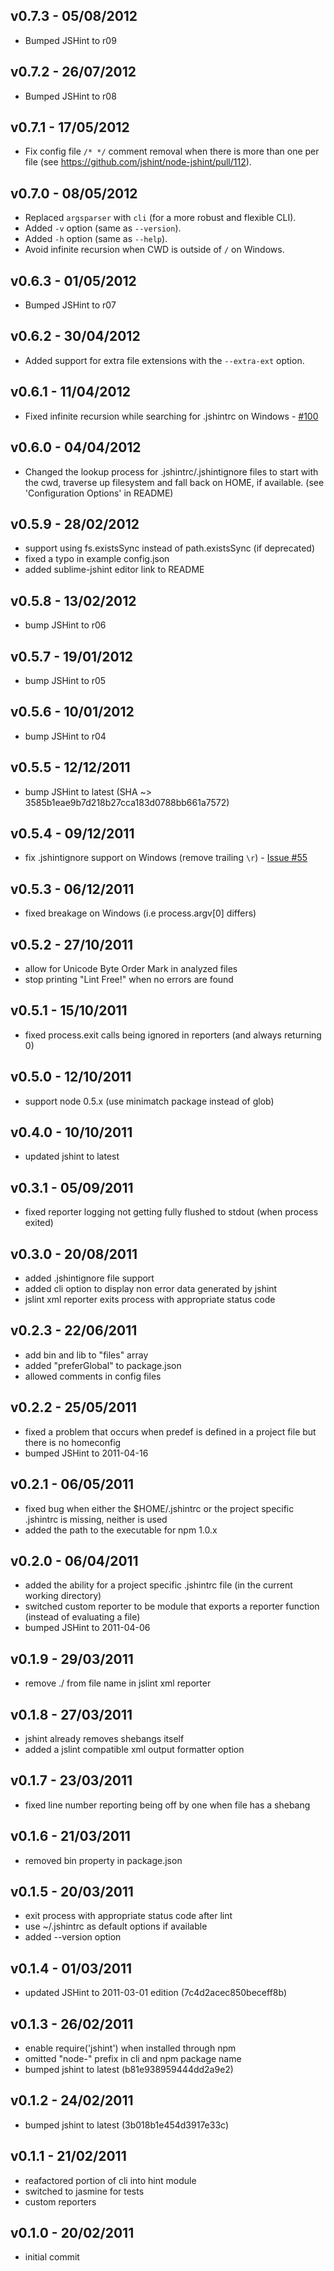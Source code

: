 ## v0.7.3 - 05/08/2012

* Bumped JSHint to r09

## v0.7.2 - 26/07/2012

* Bumped JSHint to r08

## v0.7.1 - 17/05/2012

* Fix config file `/* */` comment removal when there is more than one per file (see https://github.com/jshint/node-jshint/pull/112).

## v0.7.0 - 08/05/2012

* Replaced `argsparser` with `cli` (for a more robust and flexible CLI).
* Added `-v` option (same as `--version`).
* Added `-h` option (same as `--help`).
* Avoid infinite recursion when CWD is outside of `/` on Windows.

## v0.6.3 - 01/05/2012

* Bumped JSHint to r07

## v0.6.2 - 30/04/2012

* Added support for extra file extensions with the `--extra-ext` option.

## v0.6.1 - 11/04/2012

* Fixed infinite recursion while searching for .jshintrc on Windows - [#100](https://github.com/jshint/node-jshint/issues/100)

## v0.6.0 - 04/04/2012

* Changed the lookup process for .jshintrc/.jshintignore files to start with the cwd, traverse up filesystem and fall back on HOME, if available. (see 'Configuration Options' in README)

## v0.5.9 - 28/02/2012

* support using fs.existsSync instead of path.existsSync (if deprecated)
* fixed a typo in example config.json
* added sublime-jshint editor link to README

## v0.5.8 - 13/02/2012

* bump JSHint to r06

## v0.5.7 - 19/01/2012

* bump JSHint to r05

## v0.5.6 - 10/01/2012

* bump JSHint to r04

## v0.5.5 - 12/12/2011

* bump JSHint to latest (SHA ~> 3585b1eae9b7d218b27cca183d0788bb661a7572)

## v0.5.4 - 09/12/2011

* fix .jshintignore support on Windows (remove trailing `\r`) - [Issue #55](https://github.com/jshint/node-jshint/issues/55)

## v0.5.3 - 06/12/2011

* fixed breakage on Windows (i.e process.argv[0] differs)

## v0.5.2 - 27/10/2011

* allow for Unicode Byte Order Mark in analyzed files
* stop printing "Lint Free!" when no errors are found

## v0.5.1 - 15/10/2011

* fixed process.exit calls being ignored in reporters (and always returning 0)

## v0.5.0 - 12/10/2011

* support node 0.5.x (use minimatch package instead of glob)

## v0.4.0 - 10/10/2011

* updated jshint to latest

## v0.3.1 - 05/09/2011

* fixed reporter logging not getting fully flushed to stdout (when process exited)

## v0.3.0 - 20/08/2011

* added .jshintignore file support
* added cli option to display non error data generated by jshint
* jslint xml reporter exits process with appropriate status code

## v0.2.3 - 22/06/2011

* add bin and lib to "files" array
* added "preferGlobal" to package.json
* allowed comments in config files

## v0.2.2 - 25/05/2011

* fixed a problem that occurs when predef is defined in a project file but there is no homeconfig
* bumped JSHint to 2011-04-16

## v0.2.1 - 06/05/2011

* fixed bug when either the $HOME/.jshintrc or the project specific .jshintrc is missing, neither is used
* added the path to the executable for npm 1.0.x

## v0.2.0 - 06/04/2011

* added the ability for a project specific .jshintrc file (in the current working directory)
* switched custom reporter to be module that exports a reporter function (instead of evaluating a file)
* bumped JSHint to 2011-04-06

## v0.1.9 - 29/03/2011

* remove ./ from file name in jslint xml reporter

## v0.1.8 - 27/03/2011

* jshint already removes shebangs itself
* added a jslint compatible xml output formatter option

## v0.1.7 - 23/03/2011

* fixed line number reporting being off by one when file has a shebang

## v0.1.6 - 21/03/2011

* removed bin property in package.json

## v0.1.5 - 20/03/2011

* exit process with appropriate status code after lint
* use ~/.jshintrc as default options if available
* added --version option

## v0.1.4 - 01/03/2011

* updated JSHint to 2011-03-01 edition (7c4d2acec850beceff8b)

## v0.1.3 - 26/02/2011

* enable require('jshint') when installed through npm
* omitted "node-" prefix in cli and npm package name
* bumped jshint to latest (b81e938959444dd2a9e2)

## v0.1.2 - 24/02/2011

* bumped jshint to latest (3b018b1e454d3917e33c)

## v0.1.1 - 21/02/2011

* reafactored portion of cli into hint module
* switched to jasmine for tests
* custom reporters

## v0.1.0 - 20/02/2011

* initial commit

